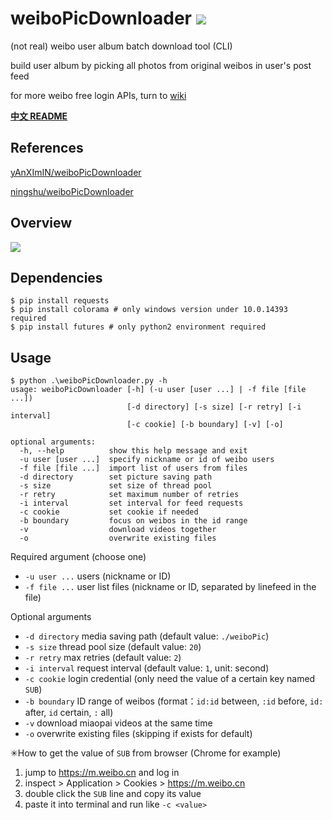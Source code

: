 # weiboPicDownloader ![](https://img.shields.io/badge/python-2.7%7C3.4+-blue.svg)

(not real) weibo user album batch download tool (CLI)

build user album by picking all photos from original weibos in user's post feed

for more weibo free login APIs, turn to [wiki](https://github.com/nondanee/weiboPicDownloader/wiki)

**[中文 README](README-CN.md)**


## References

[yAnXImIN/weiboPicDownloader](https://github.com/yAnXImIN/weiboPicDownloader)  

[ningshu/weiboPicDownloader](https://github.com/ningshu/weiboPicDownloader) 

## Overview

![](https://user-images.githubusercontent.com/26399680/51592598-fd48b980-1f2a-11e9-9687-4670e7dfcd83.png)

## Dependencies

```
$ pip install requests
$ pip install colorama # only windows version under 10.0.14393 required
$ pip install futures # only python2 environment required
```

## Usage

```
$ python .\weiboPicDownloader.py -h
usage: weiboPicDownloader [-h] (-u user [user ...] | -f file [file ...])
                          [-d directory] [-s size] [-r retry] [-i interval]
                          [-c cookie] [-b boundary] [-v] [-o]

optional arguments:
  -h, --help          show this help message and exit
  -u user [user ...]  specify nickname or id of weibo users
  -f file [file ...]  import list of users from files
  -d directory        set picture saving path
  -s size             set size of thread pool
  -r retry            set maximum number of retries
  -i interval         set interval for feed requests
  -c cookie           set cookie if needed
  -b boundary         focus on weibos in the id range
  -v                  download videos together
  -o                  overwrite existing files
```

Required argument (choose one)

- `-u user ...` users (nickname or ID)
- `-f file ...` user list files (nickname or ID, separated by linefeed in the file)

Optional arguments

- `-d directory` media saving path (default value: `./weiboPic`)
- `-s size` thread pool size (default value: `20`)
- `-r retry` max retries (default value: `2`)
- `-i interval` request interval (default value: `1`, unit: second)
- `-c cookie` login credential (only need the value of a certain key named `SUB`)
- `-b boundary` ID range of weibos (format：`id:id` between, `:id` before, `id:` after, `id` certain, `:` all)
- `-v` download miaopai videos at the same time
- `-o` overwrite existing files (skipping if exists for default)

✳How to get the value of `SUB` from browser (Chrome for example)

1. jump to https://m.weibo.cn and log in
2. inspect > Application > Cookies > https://m.weibo.cn
3. double click the `SUB` line and copy its value
4. paste it into terminal and run like  `-c <value>`